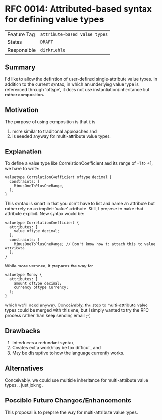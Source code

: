 <!--
SPDX-FileCopyrightText: 2023 Friedrich-Alexander-Universitat Erlangen-Nurnberg

SPDX-License-Identifier: AGPL-3.0-only
-->

# RFC 0014: Attributed-based syntax for defining value types

| | |
|---|---|
| Feature Tag | `attribute-based value types` | <!-- TODO: choose a unique and declarative feature name -->
| Status | `DRAFT` | <!-- Possible values: DRAFT, DISCUSSION, ACCEPTED, REJECTED -->
| Responsible | `dirkriehle` | <!-- TODO: assign yourself as main driver of this RFC -->
<!-- 
  Status Overview:
  - DRAFT: The RFC is not ready for a review and currently under change. Feel free to already ask for feedback on the structure and contents at this stage.
  - DISCUSSION: The RFC is open for discussion. Usually, we open a PR to trigger discussions.
  - ACCEPTED: The RFC was accepted. Create issues to prepare implementation of the RFC.
  - REJECTED: The RFC was rejected. If another revision emerges, switch to status DRAFT.
-->

## Summary

I'd like to allow the definition of user-defined single-attribute value types. In addition to the current syntax, in which an underlying value type is referenced through 'oftype', it does not use instantiation/inheritance but rather composition. 

## Motivation

The purpose of using composition is that it is

1. more similar to traditional approaches and
2. is needed anyway for multi-attribute value types.

## Explanation

To define a value type like CorrelationCoefficient and its range of -1 to +1, we have to write:

```jayvee
valuetype CorrelationCoefficient oftype decimal {
  constraints: [
    MinusOneToPlusOneRange,
  ];
}
```

This syntax is smart in that you don't have to list and name an attribute but rather rely on an implicit 'value' attribute. Still, I propose to make that attribute explicit. New syntax would be:

```jayvee
valuetype CorrelationCoefficient {
  attributes: [
    value oftype decimal;
  ];
  constraints: [
    MinusOneToPlusOneRange; // Don't know how to attach this to value attribute
  ];
}
```

While more verbose, it prepares the way for 

```jayvee
valuetype Money {
  attributes: [
    amount oftype decimal;
    currency oftype Currency;
  ];
}
```
which we'll need anyway. Conceivably, the step to multi-attribute value types could be merged with this one, but I simply wanted to try the RFC process rather than keep sending email ;-)

<!-- 
  TODO: Explain the details of the RFC. 
  If the RFC contains more than a single cohesive aspect, structure this section accordingly.
  Make sure to provide realistic modelling examples on the example data set introduced above.
-->

## Drawbacks

1. Introduces a redundant syntax,
2. Creates extra work/may be too difficult, and
3. May be disruptive to how the language currently works. 

## Alternatives

Conceivably, we could use multiple inheritance for multi-attribute value types... just joking. 

## Possible Future Changes/Enhancements

This proposal is to prepare the way for multi-attribute value types.
